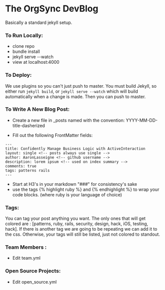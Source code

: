 The OrgSync DevBlog
=======

Basically a standard jekyll setup.

### To Run Locally:

- clone repo
- bundle install
- jekyll serve --watch
- view at localhost:4000

### To Deploy:

We use plugins so you can't just push to master. You must build Jekyll, so either run `jekyll build`, or `jekyll serve --watch` which will build automatically when a change is made. Then you can push to master.

### To Write A New Blog Post:

- Create a new file in _posts named with the convention: YYYY-MM-DD-title-dasherized

- Fill out the following FrontMatter fields:
````
---
title: Confidently Manage Business Logic with ActiveInteraction 
layout: single <!-- posts always use single -->
author: AaronLasseigne <!-- github username -->
description: lorem ipsum <!-- used on index summary -->
comments: true 
tags: patterns rails
---
````

- Start at H3's in your markdown "###" for consistency's sake
- use the tags {% highlight ruby %} and {% endhighlight %} to wrap your code blocks. (where ruby is your language of choice)

### Tags:
You can tag your post anything you want. The only ones that will get colored are :
[patterns, ruby, rails, security, design, hack, iOS, testing, hack]. If there is another tag we are going to be repeating we can
add it to the css. Otherwise, your tags will still be listed, just not colored to standout.

### Team Members :
- Edit team.yml

### Open Source Projects:
- Edit open_source.yml
